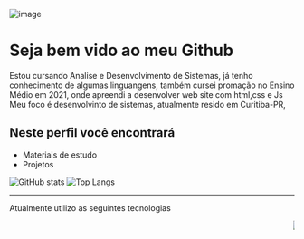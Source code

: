 
![image](https://github.com/Eduardo-Rocha-Azevedo/Jogo-de-carro-/assets/142415927/d982fe41-7789-4058-a24b-78788fd805af)

<h1>Seja bem vido ao meu Github</h1>

Estou cursando Analise e Desenvolvimento de Sistemas, já tenho conhecimento de algumas linguangens,
também cursei promação no Ensino Médio em 2021, onde apreendi a desenvolver web site com html,css e Js
Meu foco é desenvolvinto de sistemas, atualmente resido em Curitiba-PR,<br>

<h2>Neste perfil você encontrará</h2>
<ul>
 <li>Materiais de estudo</li>
 <li>Projetos</li>
</ul>
 <div>

![GitHub stats](https://github-readme-stats.vercel.app/api?username=Eduardo-Rocha-Azevedo&theme=algolia )
![Top Langs](https://github-readme-stats.vercel.app/api/top-langs/?username=Eduardo-Rocha-Azevedo&layout=compact&theme=algolia )
<hr>
</div>
<p>Atualmente utilizo as seguintes tecnologias<p/>
<marquee>
<img src="https://img.shields.io/badge/HTML5-E34F26?style=for-the-badge&logo=html5&logoColor=white">
<img src="https://github.com/Eduardo-Rocha-Azevedo/Eduardo-Rocha-Azevedo/assets/142415927/b99c1ea0-b7f2-4f51-83c2-26ca0c119344">
<img src="https://github.com/Eduardo-Rocha-Azevedo/Eduardo-Rocha-Azevedo/assets/142415927/a93763ee-29e1-4d47-b4e6-9884ad7e2a7c">
<img src="https://cdn.jsdelivr.net/gh/devicons/devicon/icons/java/java-original.svg">

</marquee>

  

